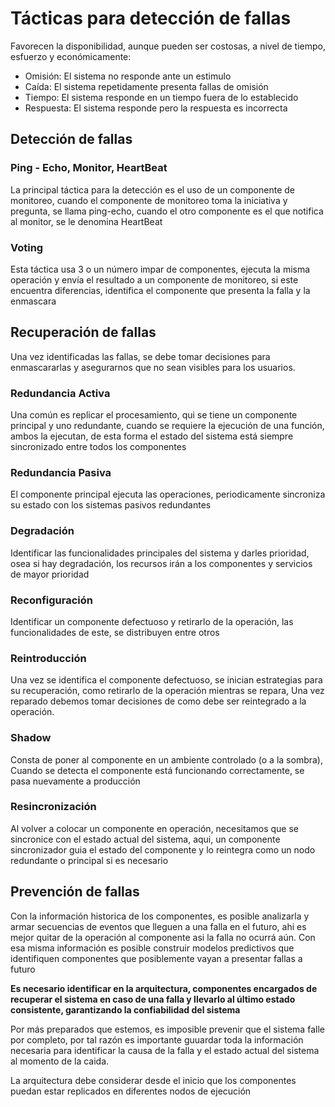# Tácticas para detección de fallas
Favorecen la disponibilidad, aunque pueden ser costosas, a nivel de tiempo, esfuerzo y económicamente:
- Omisión: El sistema no responde ante un estimulo
- Caída: El sistema repetidamente presenta fallas de omisión
- Tiempo: El sistema responde en un tiempo fuera de lo establecido
- Respuesta: El sistema responde pero la respuesta es incorrecta

## Detección de fallas
### Ping - Echo, Monitor, HeartBeat
La principal táctica para la detección es el uso de un componente de monitoreo, cuando el componente de monitoreo toma la iniciativa y pregunta,
se llama ping-echo, cuando el otro componente es el que notifica al monitor, se le denomina HeartBeat

### Voting
Esta táctica usa 3 o un número impar de componentes, ejecuta la misma operación y envía el resultado a un componente de monitoreo,
si este encuentra diferencias, identifica el componente que presenta la falla y la enmascara

## Recuperación de fallas
Una vez identificadas las fallas, se debe tomar decisiones para enmascararlas y asegurarnos que no sean visibles para los usuarios.

### Redundancia Activa
Una común es replicar el procesamiento, qui se tiene un componente principal y uno redundante, cuando se requiere la ejecución de una función,
ambos la ejecutan, de esta forma el estado del sistema está siempre sincronizado entre todos los componentes

### Redundancia Pasiva
El componente principal ejecuta las operaciones, periodicamente sincroniza su estado con los sistemas pasivos redundantes

### Degradación
Identificar las funcionalidades principales del sistema y darles prioridad, osea si hay degradación, los recursos irán a los componentes y servicios de mayor 
prioridad

### Reconfiguración
Identificar un componente defectuoso y retirarlo de la operación, las funcionalidades de este, se distribuyen entre otros

### Reintroducción
Una vez se identifica el componente defectuoso, se inician estrategias para su recuperación, como retirarlo de la operación mientras se repara,
Una vez reparado debemos tomar decisiones de como debe ser reintegrado a la operación.

### Shadow
Consta de poner al componente en un ambiente controlado (o a la sombra), Cuando se detecta el componente está funcionando correctamente, se pasa nuevamente a producción

### Resincronización
Al volver a colocar un componente en operación, necesitamos que se sincronice con el estado actual del sistema, aqui, un componente
sincronizador guia el estado del componente y lo reintegra como un nodo redundante o principal si es necesario

## Prevención de fallas
Con la información historica de los componentes, es posible analizarla y armar secuencias de eventos que lleguen a una falla en el futuro, ahi es mejor
quitar de la operación al componente asi la falla no ocurrá aún.
Con esa misma información es posible construir modelos predictivos que identifiquen componentes que posiblemente vayan a presentar fallas a futuro

**Es necesario identificar en la arquitectura, componentes encargados de recuperar el sistema en caso de una falla y llevarlo al último estado consistente, garantizando la confiabilidad del sistema**

Por más preparados que estemos, es imposible prevenir que el sistema falle por completo, por tal razón es importante guuardar toda la
información necesaria para identificar la causa de la falla y el estado actual del sistema al momento de la caida.

La arquitectura debe considerar desde el inicio que los componentes puedan estar replicados en diferentes nodos de ejecución
